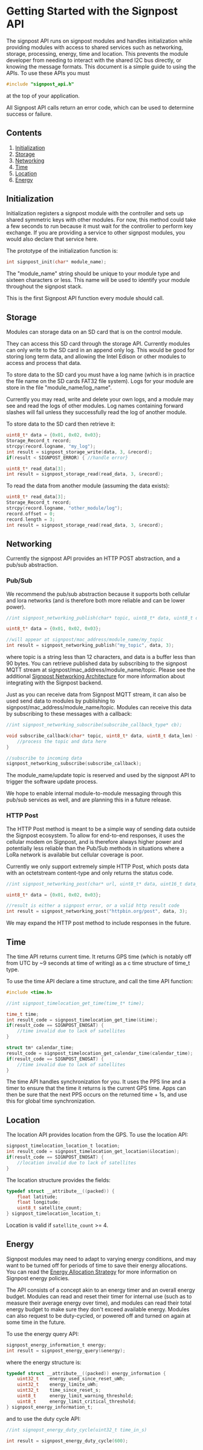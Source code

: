 Getting Started with the Signpost API
=====================================

The signpost API runs on signpost modules and handles initialization while
providing modules with access to shared services such as networking,
storage, processing, energy, time and location. This prevents the module
developer from needing to interact with the shared I2C bus directly, or
knowing the message formats. This document is a simple guide to using
the APIs. To use these APIs you must

```c
#include "signpost_api.h"
```

at the top of your application.

All Signpost API calls return an error code, which can be used
to determine success or failure.

## Contents
1. [Initialization](#initialization)
2. [Storage](#storage)
3. [Networking](#networking)
4. [Time](#time)
5. [Location](#location)
6. [Energy](#energy)

## Initialization

Initialization registers a signpost module with the controller and sets up
shared symmetric keys with other modules. For now, this method could take a few seconds to run
because it must wait for the controller to perform key
exchange. If you are providing a service to other signpost modules, you would also
declare that service here.

The prototype of the initialization function is:

```c
int signpost_init(char* module_name);
```

The "module\_name" string should be unique to your module type and 
sixteen characters or less. This name will be used to identify
your module throughout the signpost stack.

This is the first Signpost API function every module should call.

## Storage

Modules can storage data on an SD card that is on the control module.

They can access this SD card through the storage API. Currently modules
can only write to the SD card in an append only log. This would be good for
storing long term data, and allowing the Intel Edison 
or other modules to access and process that data. 

To store data to the SD card you must have a log name (which is in
practice the file name on the SD cards FAT32 file system). Logs for
your module are store in the file "module\_name/log\_name". 

Currently you may read, write and delete your own logs, and a 
module may see and read the logs of other modules. Log names
containing forward slashes will fail unless they successfully
read the log of another module.

To store data to the SD card then retrieve it: 

```c
uint8_t* data = {0x01, 0x02, 0x03};
Storage_Record_t record;
strcpy(record.logname, "my_log");
int result = signpost_storage_write(data, 3, &record);
if(result < SIGNPOST_ERROR) { //handle error}

uint8_t* read_data[3];
int result = signpost_storage_read(read_data, 3, &record);
```

To read the data from another module (assuming the data exists):

```c
uint8_t* read_data[3];
Storage_Record_t record;
strcpy(record.logname, "other_module/log");
record.offset = 0;
record.length = 3;
int result = signpost_storage_read(read_data, 3, &record);
```


## Networking

Currently the signpost API provides an HTTP POST abstraction, and
a pub/sub abstraction. 


### Pub/Sub

We recommend the pub/sub abstraction because 
it supports both cellular and lora networks (and is therefore both
more reliable and can be lower power). 

```c
//int signpost_networking_publish(char* topic, uint8_t* data, uint8_t data_len);

uint8_t* data = {0x01, 0x02, 0x03};

//will appear at signpost/mac_address/module_name/my_topic
int result = signpost_networking_publish("my_topic", data, 3);
```

where topic is a string less than 12 characters, and data is a buffer less
than 90 bytes. You can retrieve published data by subscribing to
the signpost MQTT stream at signpost/mac\_address/module\_name/topic. Please
see the additional [Signpost Networking Architecture](https://github.com/lab11/signpost-software/blob/master/docs/NetworkArch.md) 
for more information about integrating with the Signpost backend. 

Just as you can receive data from Signpost MQTT stream, it can
also be used send data to modules by publishing to signpost/mac\_address/module\_name/topic.
Modules can receive this data by subscribing to these messages with
a callback:

```c
//int signpost_networking_subscribe(subscribe_callback_type* cb);

void subscribe_callback(char* topic, uint8_t* data, uint8_t data_len) {
    //process the topic and data here
}

//subscribe to incoming data
signpost_networking_subscribe(subscribe_callback);
```

The module\_name/update topic is reserved and used by the signpost API to 
trigger the software update process.

We hope to enable internal module-to-module messaging through
this pub/sub services as well, and are planning this in a future release.

### HTTP Post

The HTTP Post method is meant to be a simple way of sending data outside
the Signpost ecosystem. To allow for end-to-end responses, it uses
the cellular modem on Signpost, and is therefore always higher power and
potentially less reliable than the Pub/Sub methods in situations where
a LoRa network is available but cellular coverage is poor.

Currently we only support extremely simple HTTP Post, which posts
data with an octetstream content-type and only returns the status code.

```c
//int signpost_networking_post(char* url, uint8_t* data, uint16_t data_len);

uint8_t* data = {0x01, 0x02, 0x03};

//result is either a signpost error, or a valid http result code
int result = signpost_networking_post("httpbin.org/post", data, 3);
```

We may expand the HTTP post method to include responses in the future.

## Time

The time API returns current time. It returns GPS time (which is notably off
from UTC by ~9 seconds at time of writing) as a c time structure of time\_t
type.

To use the time API declare a time structure, and call the time API function:

```c
#include <time.h>

//int signpost_timelocation_get_time(time_t* time);

time_t time;
int result_code = signpost_timelocation_get_time(&time);
if(result_code == SIGNPOST_ENOSAT) {
    //time invalid due to lack of satellites
}

struct tm* calendar_time;
result_code = signpost_timelocation_get_calendar_time(calendar_time);
if(result_code == SIGNPOST_ENOSAT) {
    //time invalid due to lack of satellites
}
```
The time API handles synchronization for you. It uses the PPS line and 
a timer to ensure that the time it returns is the current GPS time. Apps
can then be sure that the next PPS occurs on the returned time + 1s, and
use this for global time synchronization.

## Location

The location API provides location from the GPS. To use the location API:

```c
signpost_timelocation_location_t location;
int result_code = signpost_timelocation_get_location(&location);
if(result_code == SIGNPOST_ENOSAT) {
    //location invalid due to lack of satellites
}
```

The location structure provides the fields:

```c
typedef struct __attribute__((packed)) {
    float latitude;
    float longitude;
    uint8_t satellite_count;
} signpost_timelocation_location_t;
```

Location is valid if `satellite_count` >= 4.

## Energy

Signpost modules may need to adapt to varying energy conditions, and
may want to be turned off for periods of time to save their
energy allocations. You can read the [Energy Allocation Strategy](https://github.com/lab11/signpost-software/blob/master/docs/Energy.md)
for more information on Signpost  energy policies.

The API consists of a concept akin to an energy timer and an overall energy budget.
Modules can read and reset their timer for internal use (such as to
measure their average energy over time), and modules can read
their total energy budget to make sure they don't exceed available energy.
Modules can also request to be duty-cycled, or powered off and turned on
again at some time in the future.

To use the energy query API:

```c
signpost_energy_information_t energy;
int result = signpost_energy_query(&energy);
```

where the energy structure is:

```c
typedef struct __attribute__((packed)) energy_information {
    uint32_t    energy_used_since_reset_uWh;
    uint32_t    energy_limite_uWh;
    uint32_t    time_since_reset_s;
    uint8_t     energy_limit_warning_threshold;
    uint8_t     energy_limit_critical_threshold;
} signpost_energy_information_t;
```

and to use the duty cycle API:

```c
//int signopst_energy_duty_cycle(uint32_t time_in_s)

int result = signpost_energy_duty_cycle(600);
```
